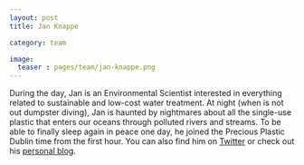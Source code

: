 ```yaml
---
layout: post
title: Jan Knappe

category: team

image:
  teaser : pages/team/jan-knappe.png
---
```


During the day, Jan is an Environmental Scientist interested in everything related to sustainable and low-cost water treatment. At night (when is not out dumpster diving), Jan is haunted by nightmares about all the single-use plastic that enters our oceans through polluted rivers and streams. To be able to finally sleep again in peace one day, he joined the Precious Plastic Dublin time from the first hour. You can also find him on [Twitter](https://twitter.com/JanKnappe) or check out his [personal blog](https://www.janknappe.com).
